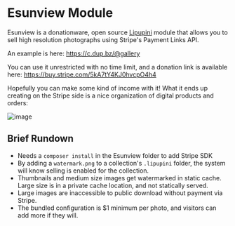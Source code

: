 Esunview Module
===============

Esunview is a donationware, open source [Lipupini](https://github.com/lipupini/lipupini) module that allows you to sell high resolution photographs using Stripe's Payment Links API.

An example is here: https://c.dup.bz/@gallery

You can use it unrestricted with no time limit, and a donation link is available here: https://buy.stripe.com/5kA7tY4KJ0hvcpO4h4

Hopefully you can make some kind of income with it! What it ends up creating on the Stripe side is a nice organization of digital products and orders:

![image](https://github.com/groovenectar/lipupini/assets/595446/df460045-f824-43b8-a009-e6e951c54cf1)


## Brief Rundown

- Needs a `composer install` in the Esunview folder to add Stripe SDK
- By adding a `watermark.png` to a collection's `.lipupini` folder, the system will know selling is enabled for the collection.
- Thumbnails and medium size images get watermarked in static cache. Large size is in a private cache location, and not statically served.
- Large images are inaccessible to public download without payment via Stripe.
- The bundled configuration is $1 minimum per photo, and visitors can add more if they will.
